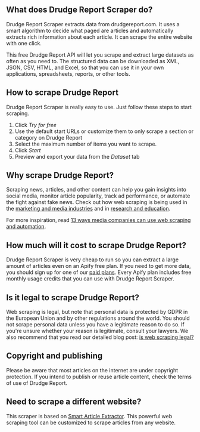 ## What does Drudge Report Scraper do?
Drudge Report Scraper extracts data from drudgereport.com. It uses a smart algorithm to decide what paged are articles and automatically extracts rich information about each article. It can scrape the entire website with one click.

This free Drudge Report API will let you scrape and extract large datasets as often as you need to. The structured data can be downloaded as XML, JSON, CSV, HTML, and Excel, so that you can use it in your own applications, spreadsheets, reports, or other tools.

## How to scrape Drudge Report
Drudge Report Scraper is really easy to use. Just follow these steps to start scraping.

1. Click *Try for free*
2. Use the default start URLs or customize them to only scrape a section or category on Drudge Report
3. Select the maximum number of items you want to scrape.
4. Click *Start*
5. Preview and export your data from the *Dataset* tab

## Why scrape Drudge Report?
Scraping news, articles, and other content can help you gain insights into social media, monitor article popularity, track ad performance, or automate the fight against fake news. Check out how web scraping is being used in the [marketing and media industries](https://apify.com/industries/marketing-and-media) and in [research and education](https://apify.com/industries/research-and-education). 

For more inspiration, read [13 ways media companies can use web scraping and automation](https://blog.apify.com/how-can-the-media-use-web-scraping-and-automation/).

## How much will it cost to scrape Drudge Report?
Drudge Report Scraper is very cheap to run so you can extract a large amount of articles even on an Apify free plan. If you need to get more data, you should sign up for one of our [paid plans](https://apify.com/pricing). Every Apify plan includes free monthly usage credits that you can use with Drudge Report Scraper.

## Is it legal to scrape Drudge Report?
Web scraping is legal, but note that personal data is protected by GDPR in the European Union and by other regulations around the world. You should not scrape personal data unless you have a legitimate reason to do so. If you're unsure whether your reason is legitimate, consult your lawyers. We also recommend that you read our detailed blog post: [is web scraping legal?](https://blog.apify.com/is-web-scraping-legal/)

## Copyright and publishing
Please be aware that most articles on the internet are under copyright protection. If you intend to publish or reuse article content, check the terms of use of Drudge Report.

## Need to scrape a different website?
This scraper is based on [Smart Article Extractor](https://apify.com/lukaskrivka/article-extractor-smart). This powerful web scraping tool can be customized to scrape articles from any website.